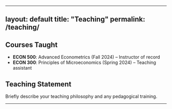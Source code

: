 
---
layout: default
title: "Teaching"
permalink: /teaching/
---

## Courses Taught

- **ECON 500**: Advanced Econometrics (Fall 2024) – Instructor of record
- **ECON 300**: Principles of Microeconomics (Spring 2024) – Teaching assistant

## Teaching Statement

Briefly describe your teaching philosophy and any pedagogical training.


---
